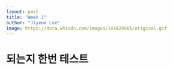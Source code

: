 ```yaml
---
layout: post
title: "Week 1"
author: "Jiyeon Lee"
image: https://data.whicdn.com/images/181629865/original.gif
---
```


# 되는지 한번 테스트